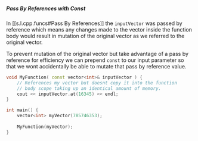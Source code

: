 

##### Pass By References with Const

In [[s.l.cpp.funcs#Pass By References]] the `inputVector` was passed by reference which means any changes made to the vector inside the function body would result in mutation of the original vector as we referred to the original vector.

To prevent mutation of the original vector but take advantage of a pass by reference for efficiency we can prepend `const` to our input parameter so that we wont accidentally be able to mutate that pass by reference value.

```cpp
void MyFunction( const vector<int>& inputVector ) {
	// References my vector but doesnt copy it into the function
	// body scope taking up an identical amount of memory.
	cout << inputVector.at(16345) << endl;
}

int main() {
	vector<int> myVector(785746353);
	
	MyFunction(myVector);
}
```
